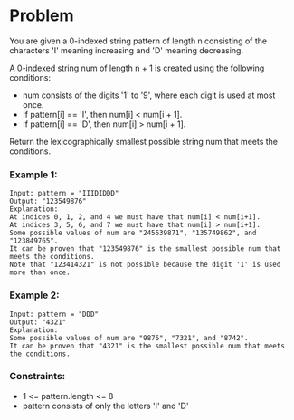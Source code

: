 # Problem

You are given a 0-indexed string pattern of length n consisting of the characters 'I' meaning increasing and 'D' meaning decreasing.

A 0-indexed string num of length n + 1 is created using the following conditions:

- num consists of the digits '1' to '9', where each digit is used at most once.
- If pattern[i] == 'I', then num[i] < num[i + 1].
- If pattern[i] == 'D', then num[i] > num[i + 1].

Return the lexicographically smallest possible string num that meets the conditions.

### Example 1:

```
Input: pattern = "IIIDIDDD"
Output: "123549876"
Explanation:
At indices 0, 1, 2, and 4 we must have that num[i] < num[i+1].
At indices 3, 5, 6, and 7 we must have that num[i] > num[i+1].
Some possible values of num are "245639871", "135749862", and "123849765".
It can be proven that "123549876" is the smallest possible num that meets the conditions.
Note that "123414321" is not possible because the digit '1' is used more than once.
```

### Example 2:

```
Input: pattern = "DDD"
Output: "4321"
Explanation:
Some possible values of num are "9876", "7321", and "8742".
It can be proven that "4321" is the smallest possible num that meets the conditions.
```

### Constraints:

- 1 <= pattern.length <= 8
- pattern consists of only the letters 'I' and 'D'
